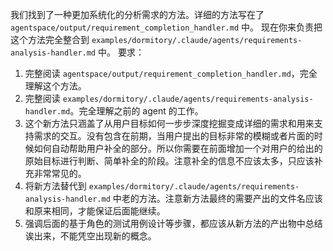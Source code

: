 我们找到了一种更加系统化的分析需求的方法。详细的方法写在了 `agentspace/output/requirement_completion_handler.md` 中。
现在你来负责把这个方法完全整合到 `examples/dormitory/.claude/agents/requirements-analysis-handler.md` 中。
要求：
1. 完整阅读 `agentspace/output/requirement_completion_handler.md`，完全理解这个方法。
2. 完整阅读 `examples/dormitory/.claude/agents/requirements-analysis-handler.md`。完全理解之前的 agent 的工作。
3. 这个新方法只涵盖了从用户目标如何一步步深度挖掘变成详细的需求和用来支持需求的交互。没有包含在前期，当用户提出的目标非常的模糊或者片面的时候如何自动帮助用户补全的部分。所以你需要在前面增加一个对用户的给出的原始目标进行判断、简单补全的阶段。注意补全的信息不应该太多，只应该补充非常常见的。
4. 将新方法替代到 `examples/dormitory/.claude/agents/requirements-analysis-handler.md` 中老的方法。注意新方法最终的需要产出的文件名应该和原来相同，才能保证后面能继续。
5. 强调后面的基于角色的测试用例设计等步骤，都应该从新方法的产出物中总结诶出来，不能凭空出现新的概念。
